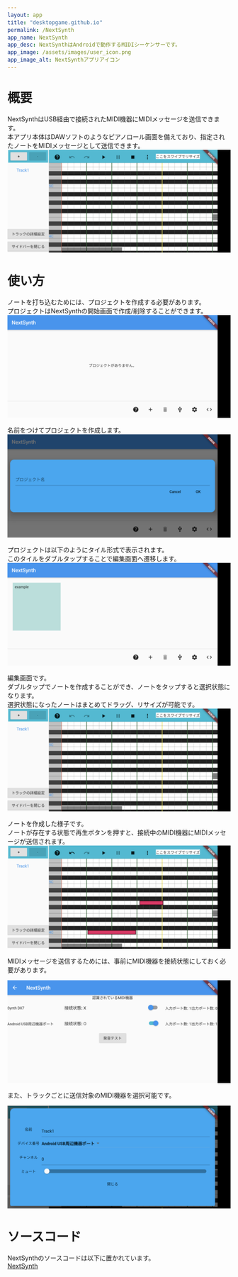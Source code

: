 ```yaml
---
layout: app
title: "desktopgame.github.io"
permalink: /NextSynth
app_name: NextSynth
app_desc: NextSynthはAndroidで動作するMIDIシーケンサーです。
app_image: /assets/images/user_icon.png
app_image_alt: NextSynthアプリアイコン
---
```

# 概要
NextSynthはUSB経由で接続されたMIDI機器にMIDIメッセージを送信できます。  
本アプリ本体はDAWソフトのようなピアノロール画面を備えており、指定されたノートをMIDIメッセージとして送信できます。
![編集画面](assets/images/next_synth_edit.png)


# 使い方
ノートを打ち込むためには、プロジェクトを作成する必要があります。  
プロジェクトはNextSynthの開始画面で作成/削除することができます。
![スタート画面](assets/images/next_synth_start.png)

名前をつけてプロジェクトを作成します。
![プロジェクト名入力画面](assets/images/next_synth_input_title.png)

プロジェクトは以下のようにタイル形式で表示されます。  
このタイルをダブルタップすることで編集画面へ遷移します。
![プロジェクト一覧画面](assets/images/next_synth_projects.png)

編集画面です。  
ダブルタップでノートを作成することができ、ノートをタップすると選択状態になります。  
選択状態になったノートはまとめてドラッグ、リサイズが可能です。
![編集画面](assets/images/next_synth_edit.png)


ノートを作成した様子です。  
ノートが存在する状態で再生ボタンを押すと、接続中のMIDI機器にMIDIメッセージが送信されます。
![編集画面2](assets/images/next_synth_edit2.png)

MIDIメッセージを送信するためには、事前にMIDI機器を接続状態にしておく必要があります。

![編集画面2](assets/images/next_synth_settings.png)

また、トラックごとに送信対象のMIDI機器を選択可能です。

![編集画面2](assets/images/next_synth_track.png)

# ソースコード
NextSynthのソースコードは以下に置かれています。  
[NextSynth](https://github.com/desktopgame/next_synth)